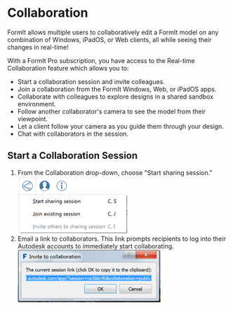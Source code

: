 # Collaboration

FormIt allows multiple users to collaboratively edit a FormIt model on any combination of Windows, iPadOS, or Web clients, all while seeing their changes in real-time!

With a FormIt Pro subscription, you have access to the Real-time Collaboration feature which allows you to:

* Start a collaboration session and invite colleagues.
* Join a collaboration from the FormIt Windows, Web, or iPadOS apps.
* Collaborate with colleagues to explore designs in a shared sandbox environment.
* Follow another collaborator's camera to see the model from their viewpoint.
* Let a client follow your camera as you guide them through your design.
* Chat with collaborators in the session.

## Start a Collaboration Session

1. From the Collaboration drop-down, choose "Start sharing session." ![](../.gitbook/assets/6c166d38-6851-4d62-b2dc-8f83efd958f8.png)
2. Email a link to collaborators. This link prompts recipients to log into their Autodesk accounts to immediately start collaborating.  ![](../.gitbook/assets/0b10d035-0145-4762-aaeb-3d4d628cc4a7.png)



